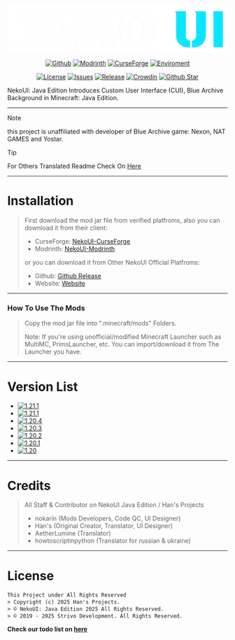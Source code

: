 ![NekoUI](https://github.com/sitcommunity/nekoui-download/blob/main/assets/nekoui.png)

<div align="center">

[![Github](https://img.shields.io/github/downloads/strivo-dev/nekoui-download/total?logo=github&labelColor=grat&color=black)](https://github.strivo.xyz/nekoui-download/releases)
[![Modrinth](https://img.shields.io/badge/dynamic/json?color=158000&label=downloads&prefix=+%20&query=downloads&url=https://api.modrinth.com/v2/project/EZpbRipP&logo=modrinth)](https://modrinth.com/mod/nekoui)
[![CurseForge](https://cf.way2muchnoise.eu/full_999428_downloads.svg)](https://www.curseforge.com/minecraft/mc-mods/neko-ui)
[![Enviroment](https://img.shields.io/badge/Enviroment-Client-purple)](https://modrinth.com/mod/nekoui)

[![License](https://img.shields.io/badge/License-ARR-green)](https://github.strivo.xyz/nekoui-download/blob/main/LICENSE)
[![Issues](https://img.shields.io/github/issues/SITCommunity/nekoui-download)](https://github.strivo.xyz/nekoui-download/issues)
[![Release](https://img.shields.io/github/v/release/SITCommunity/nekoui-download)](https://github.strivo.xyz/nekoui-download/releases)
[![Crowdin](https://badges.crowdin.net/nekoui/localized.svg)](https://crowdin.com/project/nekoui)
[![Github Star](https://img.shields.io/github/stars/SITCommunity/nekoui-download)](https://github.strivo.xyz/nekoui-download)

</div>

NekoUI: Java Edition Introduces Custom User Interface (CUI), Blue Archive Background in Minecraft: Java Edition.
****
> [!NOTE]
> this project is unaffiliated with developer of Blue Archive game: Nexon, NAT GAMES and Yostar.

> [!TIP]
> For Others Translated Readme Check On [Here](https://github.strivo.xyz/nekoui-download/tree/main/assets/readme)
****
# Installation
> First download the mod jar file from verified platfroms, also you can download it from their client:
> - CurseForge: [NekoUI-CurseForge]
> - Modrinth: [NekoUI-Modrinth]
>
> or you can download it from Other NekoUI Official Platfroms:
> - Github: [Github Release]
> - Website: [Website]
****
### How To Use The Mods
> Copy the mod jar file into ".minecraft/mods" Folders.
>
> Note: If you're using unofficial/modified Minecraft Launcher such as MultiMC, PrimsLauncher, etc. You can import/download it from The Launcher you have.
****
# Version List
- [![1.21.1](https://img.shields.io/badge/1.21.1-beta-orange)](https://modrinth.com/mod/nekoui/versions?g=1.21.1)
- [![1.21.1](https://img.shields.io/badge/1.21.1-beta-orange)](https://modrinth.com/mod/nekoui/versions?g=1.21)
- [![1.20.4](https://img.shields.io/badge/1.20.4-unknown-red)](https://modrinth.com/mod/nekoui/versions?g=1.20.4)
- [![1.20.3](https://img.shields.io/badge/1.20.3-unknown-red)](https://modrinth.com/mod/nekoui/versions?g=1.20.3)
- [![1.20.2](https://img.shields.io/badge/1.20.2-unknown-red)](https://modrinth.com/mod/nekoui/versions?g=1.20.2)
- [![1.20.1](https://img.shields.io/badge/1.20.1-alpha-orange)](https://modrinth.com/mod/nekoui/versions?g=1.20.1)
- [![1.20](https://img.shields.io/badge/1.20-unknown-red)](https://modrinth.com/mod/nekoui/versions?g=1.20)
****
# Credits
> All Staff & Contributor on NekoUI Java Edition / Han's Projects
> - nokarin (Mods Developers, Code QC, UI Designer)
> - Han's (Original Creator, Translator, UI Designer)
> - AetherLumine (Translator)
> - howtoscriptinpython (Translator for russian & ukraine)
****
# License
```
This Project under All Rights Reserved
> Copyright (c) 2025 Han's Projects.
> © NekoUI: Java Edition 2025 All Rights Reserved.
> © 2019 - 2025 Strivo Development. All Rights Reserved.
```

**Check our todo list on [here](https://trello.com/b/mJA0DTKD)**

[NekoUI-CurseForge]: https://www.curseforge.com/minecraft/mc-mods/neko-ui
[NekoUI-Modrinth]: https://modrinth.com/mod/nekoui
[Github Release]: https://github.strivo.xyz/nekoui-download/releases
[Website]: https://strivo.xyz/project/nekoui/download
